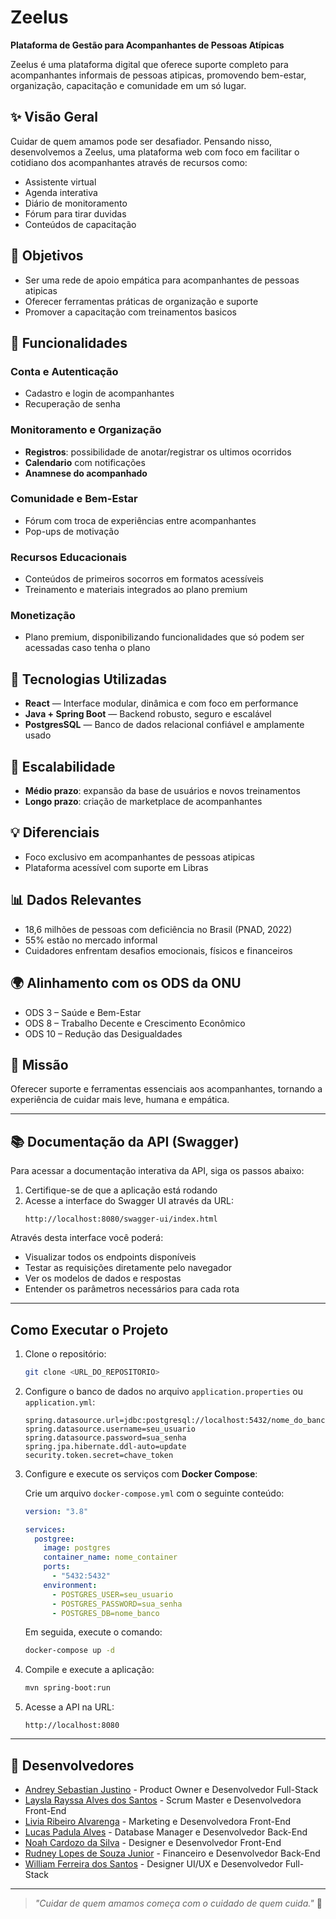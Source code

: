 # Zeelus

**Plataforma de Gestão para Acompanhantes de Pessoas Atípicas**

Zeelus é uma plataforma digital que oferece suporte completo para acompanhantes informais de pessoas atipicas, promovendo bem-estar, organização, capacitação e comunidade em um só lugar.

## ✨ Visão Geral

Cuidar de quem amamos pode ser desafiador. Pensando nisso, desenvolvemos a Zeelus, uma plataforma web com foco em facilitar o cotidiano dos acompanhantes através de recursos como:

- Assistente virtual
- Agenda interativa
- Diário de monitoramento
- Fórum para tirar duvidas
- Conteúdos de capacitação

## 🎯 Objetivos

- Ser uma rede de apoio empática para acompanhantes de pessoas atipicas
- Oferecer ferramentas práticas de organização e suporte
- Promover a capacitação com treinamentos basicos

## 🚀 Funcionalidades

### Conta e Autenticação
- Cadastro e login de acompanhantes
- Recuperação de senha

### Monitoramento e Organização
- **Registros**: possibilidade de anotar/registrar os ultimos ocorridos
- **Calendario** com notificações
- **Anamnese do acompanhado**

### Comunidade e Bem-Estar
- Fórum com troca de experiências entre acompanhantes
- Pop-ups de motivação

### Recursos Educacionais
- Conteúdos de primeiros socorros em formatos acessíveis
- Treinamento e materiais integrados ao plano premium

### Monetização
- Plano premium, disponibilizando funcionalidades que só podem ser acessadas caso tenha o plano

## 🔧 Tecnologias Utilizadas

- **React** — Interface modular, dinâmica e com foco em performance
- **Java + Spring Boot** — Backend robusto, seguro e escalável
- **PostgresSQL** — Banco de dados relacional confiável e amplamente usado

## 🌱 Escalabilidade

- **Médio prazo**: expansão da base de usuários e novos treinamentos
- **Longo prazo**: criação de marketplace de acompanhantes

## 💡 Diferenciais

- Foco exclusivo em acompanhantes de pessoas atipicas
- Plataforma acessível com suporte em Libras

## 📊 Dados Relevantes

- 18,6 milhões de pessoas com deficiência no Brasil (PNAD, 2022)
- 55% estão no mercado informal
- Cuidadores enfrentam desafios emocionais, físicos e financeiros

## 🌍 Alinhamento com os ODS da ONU

- ODS 3 – Saúde e Bem-Estar  
- ODS 8 – Trabalho Decente e Crescimento Econômico  
- ODS 10 – Redução das Desigualdades

## 🧭 Missão

Oferecer suporte e ferramentas essenciais aos acompanhantes, tornando a experiência de cuidar mais leve, humana e empática.

---

## 📚 Documentação da API (Swagger)

Para acessar a documentação interativa da API, siga os passos abaixo:

1. Certifique-se de que a aplicação está rodando
2. Acesse a interface do Swagger UI através da URL:
   ```
   http://localhost:8080/swagger-ui/index.html
   ```

Através desta interface você poderá:
- Visualizar todos os endpoints disponíveis
- Testar as requisições diretamente pelo navegador
- Ver os modelos de dados e respostas
- Entender os parâmetros necessários para cada rota

---

## **Como Executar o Projeto**

1. Clone o repositório:

   ```bash
   git clone <URL_DO_REPOSITORIO>
   ```

2. Configure o banco de dados no arquivo `application.properties` ou `application.yml`:

   ```properties
   spring.datasource.url=jdbc:postgresql://localhost:5432/nome_do_banco
   spring.datasource.username=seu_usuario
   spring.datasource.password=sua_senha
   spring.jpa.hibernate.ddl-auto=update
   security.token.secret=chave_token
   ```

3. Configure e execute os serviços com **Docker Compose**:

   Crie um arquivo `docker-compose.yml` com o seguinte conteúdo:

   ```yaml
   version: "3.8"

   services:
     postgree:
       image: postgres
       container_name: nome_container
       ports:
         - "5432:5432"
       environment:
         - POSTGRES_USER=seu_usuario
         - POSTGRES_PASSWORD=sua_senha
         - POSTGRES_DB=nome_banco
   ```

   Em seguida, execute o comando:

   ```bash
   docker-compose up -d
   ```

4. Compile e execute a aplicação:

   ```bash
   mvn spring-boot:run
   ```

5. Acesse a API na URL:

   ```
   http://localhost:8080
   ```

---

## 👥 Desenvolvedores

- [Andrey Sebastian Justino](https://www.linkedin.com/in/andrey-sebastian-justino/) - Product Owner e Desenvolvedor Full-Stack
- [Laysla Rayssa Alves dos Santos](https://www.linkedin.com/in/laysla-alves-16350b274/) - Scrum Master e Desenvolvedora Front-End
- [Livia Ribeiro Alvarenga](https://www.linkedin.com/in/livia-ribeiro-alvarenga-800813242/) - Marketing e Desenvolvedora Front-End
- [Lucas Padula Alves](https://www.linkedin.com/in/lucas-padula-alves-b72ba52b6/) - Database Manager e Desenvolvedor Back-End
- [Noah Cardozo da Silva](https://www.linkedin.com/in/noah-cardozo-714224352/) - Designer e Desenvolvedor Front-End
- [Rudney Lopes de Souza Junior](https://www.linkedin.com/in/rudneyjr/) - Financeiro e Desenvolvedor Back-End
- [William Ferreira dos Santos](https://www.linkedin.com/in/william-ferreira-911884269/) - Designer UI/UX e Desenvolvedor Full-Stack

---

> *"Cuidar de quem amamos começa com o cuidado de quem cuida."* 💙  
